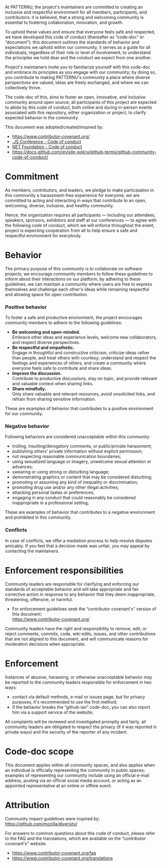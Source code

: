 At PATTERNU, the project's maintainers are committed to creating an inclusive and respectful environment for all members, participants, and contributors: it is believed, that a strong and welcoming community is essential to fostering collaboration, innovation, and growth.

To uphold these values and ensure that everyone feels safe and respected, we have developed this code of conduct (thereafter as “code-doc” or “document”): this document outlines the standards of behavior and expectations we uphold within our community, it serves as a guide for all individuals, regardless of their role or level of involvement, to understand the principles we hold dear and the conduct we expect from one another.

Project's maintainers invite you to familiarize yourself with this code-doc and embrace its principles as you engage with our community; by doing so, you contribute to making PATTERNU's community a place where diverse perspectives are valued, ideas are freely exchanged, and where we can collectively thrive.

The code-doc of this, aims to foster an open, innovative, and inclusive community around open source; all participants of this project are expected to abide by this code of conduct, both online and during in-person events associated with this repository, either organization or project, to clarify expected behavior in the community.

This document was adopted/created/inspired by:

- https://www.contributor-covenant.org/
- [.JS Conference - Code of conduct](https://javascript-conference.com/code-of-conduct/)
- [NET Foundation - Code of conduct](https://dotnetfoundation.org/about/policies/code-of-conduct)
- https://docs.github.com/en/site-policy/github-terms/github-community-code-of-conduct/

Commitment
==========

As members, contributors, and leaders, we pledge to make participation in this community a harassment-free experience for everyone, we are committed to acting and interacting in ways that contribute to an open, welcoming, diverse, inclusive, and healthy community.

Hence, the organization requires all participants — including our attendees, speakers, sponsors, exhibitors and staff at our conferences — to agree with the following code of conduct, which we will enforce throughout the event, project is expecting cooperation from all to help ensure a safe and respectful environment for everybody.

Behavior
=========

The primary purpose of this community is to collaborate on software projects; we encourage community members to follow these guidelines to inform about their interactions on our platform, by adhering to these guidelines, we can maintain a community where users are free to express themselves and challenge each other's ideas while remaining respectful and allowing space for open contribution.

### Positive behavior

To foster a safe and productive environment, the project encourages community members to adhere to the following guidelines:

- **Be welcoming and open-minded.**\
  Embrace other ideas and experience levels, welcome new collaborators, and respect diverse perspectives.
- **Be respectful and empathetic.**\
  Engage in thoughtful and constructive criticism, criticize ideas rather than people, and treat others with courtesy; understand and respect the feelings and experiences of others, and create a community where everyone feels safe to contribute and share ideas.
- **Improve the discussion.**\
  Contribute to productive discussions, stay on topic, and provide relevant and valuable context when sharing links.
- **Share mindfully.**\
  Only share valuable and relevant resources, avoid unsolicited links, and refrain from sharing sensitive information.

These are examples of behavior that contributes to a positive environment for our community.

### Negative behavior

Following behaviors are considered unacceptable within this community:

- trolling, insulting/derogatory comments, or public/private harassment;
- publishing others' private information without explicit permission;
- not respecting reasonable communication boundaries;
- using sexualized language or imagery, unwelcome sexual attention or advances;
- swearing or using strong or disturbing language;
- demonstrating graphics or content that may be considered disturbing;
- promoting or assuming any kind of inequality or discrimination;
- promoting drug use and/or any other illegal activities;
- attacking personal tastes or preferences;
- engaging in any conduct that could reasonably be considered inappropriate in a professional setting;

These are examples of behavior that contributes to a negative environment and prohibited in this community.

### Conflicts

In case of conflicts, we offer a mediation process to help resolve disputes amicably. If you feel that a decision made was unfair, you may appeal by contacting the maintainers.

Enforcement responsibilities
============================

Community leaders are responsible for clarifying and enforcing our standards of acceptable behavior and will take appropriate and fair corrective action in response to any behavior that they deem inappropriate, threatening, offensive, or harmful.

- For enforcement guidelines seek the “contributor covenant's” version of this document:\
  https://www.contributor-covenant.org/

Community leaders have the right and responsibility to remove, edit, or reject comments, commits, code, wiki edits, issues, and other contributions that are not aligned to this document, and will communicate reasons for moderation decisions when appropriate.

Enforcement
===========

Instances of abusive, harassing, or otherwise unacceptable behavior may be reported to the community leaders responsible for enforcement in two ways:

- contact via default methods, e-mail or issues page, but for privacy purposes, it's recommended to use the first method;
- if the behavior breaks the “github-ian” code-doc, you can also report him via a support service of the website;

All complaints will be reviewed and investigated promptly and fairly, all community leaders are obligated to respect the privacy (if it was reported in private ways) and the security of the reporter of any incident.

Code-doc scope
==============

This document applies within all community spaces, and also applies when an individual is officially representing the community in public spaces; examples of representing our community include using an official e-mail address, posting via an official social media account, or acting as an appointed representative at an online or offline event.

Attribution
===========

Community impact guidelines were inspired by:\
https://github.com/mozilla/diversity/

For answers to common questions about this code of conduct, please refer to the FAQ and the translations, which are available on the “contributor covenant's” website.

- https://www.contributor-covenant.org/faq
- https://www.contributor-covenant.org/translations